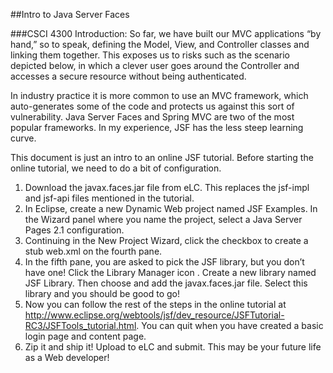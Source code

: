 ##Intro to Java Server Faces

###CSCI 4300
Introduction: So far, we have built our MVC applications “by hand,” so to speak, defining the Model, View, and Controller classes and linking them together. This exposes us to risks such as the scenario depicted below, in which a clever user goes around the Controller and accesses a secure resource without being authenticated.

In industry practice it is more common to use an MVC framework, which auto-generates some of the code and protects us against this sort of vulnerability. Java Server Faces and Spring MVC are two of the most popular frameworks. In my experience, JSF has the less steep learning curve.

This document is just an intro to an online JSF tutorial. Before starting the online tutorial, we need to do a bit of configuration.
1. Download the javax.faces.jar file from eLC. This replaces the jsf-impl and jsf-api files mentioned in the tutorial.
2. In Eclipse, create a new Dynamic Web project named JSF Examples. In the Wizard panel where you name the project, select a Java Server Pages 2.1 configuration.
3. Continuing in the New Project Wizard, click the checkbox to create a stub web.xml on the fourth pane.
4. In the fifth pane, you are asked to pick the JSF library, but you don’t have one! Click the Library Manager icon . Create a new library named JSF Library. Then choose  and add the javax.faces.jar file. Select this library and you should be good to go!
5. Now you can follow the rest of the steps in the online tutorial at http://www.eclipse.org/webtools/jsf/dev_resource/JSFTutorial-RC3/JSFTools_tutorial.html. You can quit when you have created a basic login page and content page.
6. Zip it and ship it! Upload to eLC and submit. This may be your future life as a Web developer!
